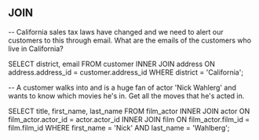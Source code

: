 ## JOIN 

-- California sales tax laws have changed and we need to alert our customers to this through email. What are the emails of the customers who live in California? 

SELECT district, email FROM customer
INNER JOIN address
ON address.address_id = customer.address_id
WHERE district = 'California'; 

-- A customer walks into and is a huge fan of actor 'Nick Wahlerg' and wants to know which movies he's in. Get all the moves that he's acted in. 

SELECT title, first_name, last_name
FROM film_actor INNER JOIN actor
ON film_actor.actor_id = actor.actor_id
INNER JOIN film 
ON film_actor.film_id = film.film_id
WHERE first_name = 'Nick'
AND last_name = 'Wahlberg'; 

